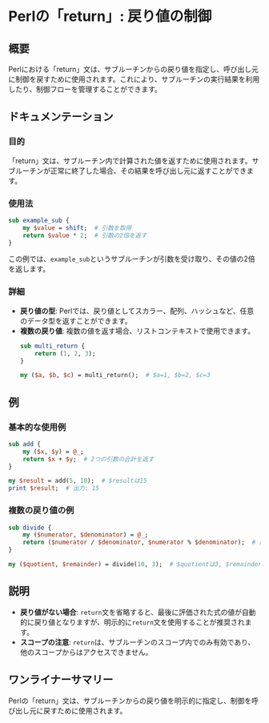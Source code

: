 <!--
Meta Description: # Perlの「return」: 戻り値の制御 ## 概要 Perlにおける「return」文は、サブルーチンからの戻り値を指定し、呼び出し元に制御を戻すために使用されます。これにより、サブルーチンの実行結果を利用したり、制御フローを管理することができます。 ## ドキュメンテーション ### 目的...
Meta Keywords: return, perl, sub, numerator, denominator
-->

# Perlの「return」: 戻り値の制御

## 概要
Perlにおける「return」文は、サブルーチンからの戻り値を指定し、呼び出し元に制御を戻すために使用されます。これにより、サブルーチンの実行結果を利用したり、制御フローを管理することができます。

## ドキュメンテーション
### 目的
「return」文は、サブルーチン内で計算された値を返すために使用されます。サブルーチンが正常に終了した場合、その結果を呼び出し元に返すことができます。

### 使用法
```perl
sub example_sub {
    my $value = shift;  # 引数を取得
    return $value * 2;  # 引数の2倍を返す
}
```

この例では、`example_sub`というサブルーチンが引数を受け取り、その値の2倍を返します。

### 詳細
- **戻り値の型**: Perlでは、戻り値としてスカラー、配列、ハッシュなど、任意のデータ型を返すことができます。
- **複数の戻り値**: 複数の値を返す場合、リストコンテキストで使用できます。
  ```perl
  sub multi_return {
      return (1, 2, 3);
  }

  my ($a, $b, $c) = multi_return();  # $a=1, $b=2, $c=3
  ```

## 例
### 基本的な使用例
```perl
sub add {
    my ($x, $y) = @_;
    return $x + $y;  # 2つの引数の合計を返す
}

my $result = add(5, 10);  # $resultは15
print $result;  # 出力: 15
```

### 複数の戻り値の例
```perl
sub divide {
    my ($numerator, $denominator) = @_;
    return ($numerator / $denominator, $numerator % $denominator);  # 商と余りを返す
}

my ($quotient, $remainder) = divide(10, 3);  # $quotientは3, $remainderは1
```

## 説明
- **戻り値がない場合**: `return`文を省略すると、最後に評価された式の値が自動的に戻り値となりますが、明示的に`return`文を使用することが推奨されます。
- **スコープの注意**: `return`は、サブルーチンのスコープ内でのみ有効であり、他のスコープからはアクセスできません。

## ワンライナーサマリー
Perlの「return」文は、サブルーチンからの戻り値を明示的に指定し、制御を呼び出し元に戻すために使用されます。